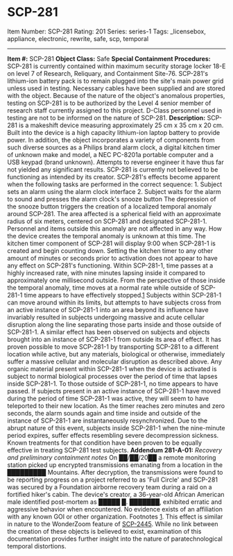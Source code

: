 # SCP-281
Item Number: SCP-281
Rating: 201
Series: series-1
Tags: _licensebox, appliance, electronic, rewrite, safe, scp, temporal

---

**Item #:** SCP-281
**Object Class:** Safe
**Special Containment Procedures:** SCP-281 is currently contained within maximum security storage locker 18-E on level 7 of Research, Reliquary, and Containment Site-76. SCP-281's lithium-ion battery pack is to remain plugged into the site's main power grid unless used in testing. Necessary cables have been supplied and are stored with the object.
Because of the nature of the object's anomalous properties, testing on SCP-281 is to be authorized by the Level 4 senior member of research staff currently assigned to this project. D-Class personnel used in testing are not to be informed on the nature of SCP-281.
**Description:** SCP-281 is a makeshift device measuring approximately 25 cm x 35 cm x 20 cm. Built into the device is a high capacity lithium-ion laptop battery to provide power. In addition, the object incorporates a variety of components from such diverse sources as a Philips brand alarm clock, a digital kitchen timer of unknown make and model, a NEC PC-8201a portable computer and a USB keypad (brand unknown). Attempts to reverse engineer it have thus far not yielded any significant results. SCP-281 is currently not believed to be functioning as intended by its creator.
SCP-281's effects become apparent when the following tasks are performed in the correct sequence:
1\. Subject sets an alarm using the alarm clock interface
2\. Subject waits for the alarm to sound and presses the alarm clock's snooze button
The depression of the snooze button triggers the creation of a localized temporal anomaly around SCP-281. The area affected is a spherical field with an approximate radius of six meters, centered on SCP-281 and designated SCP-281-1. Personnel and items outside this anomaly are not affected in any way. How the device creates the temporal anomaly is unknown at this time. The kitchen timer component of SCP-281 will display 9:00 when SCP-281-1 is created and begin counting down. Setting the kitchen timer to any other amount of minutes or seconds prior to activation does not appear to have any effect on SCP-281's functioning.
Within SCP-281-1, time passes at a highly increased rate, with nine minutes lapsing inside it compared to approximately one millisecond outside. From the perspective of those inside the temporal anomaly, time moves at a normal rate while outside of SCP-281-1 time appears to have effectively stopped.[1](javascript:;) Subjects within SCP-281-1 can move around within its limits, but attempts to have subjects cross from an active instance of SCP-281-1 into an area beyond its influence have invariably resulted in subjects undergoing massive and acute cellular disruption along the line separating those parts inside and those outside of SCP-281-1. A similar effect has been observed on subjects and objects brought into an instance of SCP-281-1 from outside its area of effect. It has proven possible to move SCP-281-1 by transporting SCP-281 to a different location while active, but any materials, biological or otherwise, immediately suffer a massive cellular and molecular disruption as described above. Any organic material present within SCP-281-1 when the device is activated is subject to normal biological processes over the period of time that lapses inside SCP-281-1.
To those outside of SCP-281-1, no time appears to have passed. If subjects present in an active instance of SCP-281-1 have moved during the period of time SCP-281-1 was active, they will seem to have teleported to their new location.
As the timer reaches zero minutes and zero seconds, the alarm sounds again and time inside and outside of the instance of SCP-281-1 are instantaneously resynchronized. Due to the abrupt nature of this event, subjects inside SCP-281-1 when the nine-minute period expires, suffer effects resembling severe decompression sickness. Known treatments for that condition have been proven to be equally effective in treating SCP-281 test subjects.
**Addendum 281-A-01:** _Recovery and preliminary containment notes_
On ██/██/20██ a remote monitoring station picked up encrypted transmissions emanating from a location in the █████████ Mountains. After decryption, the transmissions were found to be reporting progress on a project referred to as 'Full Circle' and SCP-281 was secured by a Foundation airborne recovery team during a raid on a fortified hiker's cabin. The device's creator, a 36-year-old African American male identified post-mortem as █████ █. ███████, exhibited erratic and aggressive behavior when encountered. No evidence exists of an affiliation with any known GOI or other organization.
Footnotes
[1](javascript:;). This effect is similar in nature to the WonderZoom feature of [SCP-2445](/scp-2445). While no link between the creation of these objects is believed to exist, examination of this documentation provides further insight into the nature of paratechnological temporal distortions.
